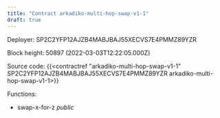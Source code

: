 ```yaml
---
title: "Contract arkadiko-multi-hop-swap-v1-1"
draft: true
---
```

Deployer: SP2C2YFP12AJZB4MABJBAJ55XECVS7E4PMMZ89YZR


 



Block height: 50897 (2022-03-03T12:22:05.000Z)

Source code: {{<contractref "arkadiko-multi-hop-swap-v1-1" SP2C2YFP12AJZB4MABJBAJ55XECVS7E4PMMZ89YZR arkadiko-multi-hop-swap-v1-1>}}

Functions:

* swap-x-for-z _public_
